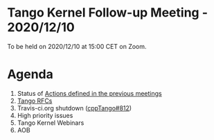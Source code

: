 # Tango Kernel Follow-up Meeting - 2020/12/10

To be held on 2020/12/10 at 15:00 CET on Zoom.

# Agenda
 
 1. Status of [Actions defined in the previous meetings](https://github.com/tango-controls/tango-kernel-followup/blob/master/2020/2020-11-26/Minutes.md#summary-of-remaining-actions)
 2. [Tango RFCs](https://github.com/tango-controls/rfc/wiki/Meeting-2020-12-10)
 3. Travis-ci.org shutdown ([cppTango#812](https://github.com/tango-controls/cppTango/issues/812))
 4. High priority issues
 5. Tango Kernel Webinars
 6. AOB
